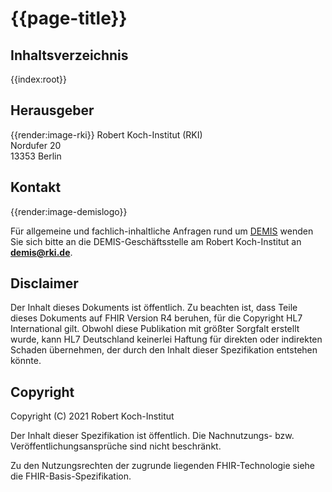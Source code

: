 # {{page-title}} 

## Inhaltsverzeichnis

{{index:root}}

## Herausgeber
{{render:image-rki}}
Robert Koch-Institut (RKI)  
Nordufer 20  
13353 Berlin 

## Kontakt
{{render:image-demislogo}}

Für allgemeine und fachlich-inhaltliche Anfragen rund um [DEMIS](https://www.rki.de/DE/Content/Infekt/IfSG/DEMIS/DEMIS_node.html) wenden Sie sich bitte an die DEMIS-Geschäftsstelle am Robert Koch-Institut an **demis@rki.de**.

## Disclaimer

Der Inhalt dieses Dokuments ist öffentlich. Zu beachten ist, dass Teile dieses Dokuments auf FHIR Version R4 beruhen, für die Copyright HL7 International gilt. Obwohl diese Publikation mit größter Sorgfalt erstellt wurde, kann HL7 Deutschland keinerlei Haftung für direkten oder indirekten Schaden übernehmen, der durch den Inhalt dieser Spezifikation entstehen könnte.

## Copyright

Copyright (C) 2021 Robert Koch-Institut

Der Inhalt dieser Spezifikation ist öffentlich. Die Nachnutzungs- bzw. Veröffentlichungsansprüche sind nicht beschränkt.

Zu den Nutzungsrechten der zugrunde liegenden FHIR-Technologie siehe die FHIR-Basis-Spezifikation.